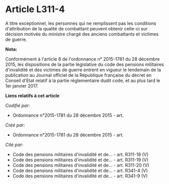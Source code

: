 # Article L311-4

A titre exceptionnel, les personnes qui ne remplissent pas les conditions d'attribution de la qualité de combattant peuvent
obtenir celle-ci sur décision motivée du ministre chargé des anciens combattants et victimes de guerre.

**Nota:**

Conformément à l'article 8 de l'ordonnance n° 2015-1781 du 28 décembre 2015, les dispositions de la partie législative du
code des pensions militaires d'invalidité et des victimes de guerre entrent en vigueur le lendemain de la publication au
Journal officiel de la République française du décret en Conseil d'Etat relatif à la partie réglementaire dudit code, et au
plus tard le 1er janvier 2017.

**Liens relatifs à cet article**

_Codifié par_:

  - Ordonnance n°2015-1781 du 28 décembre 2015 - art.

_Créé par_:

  - Ordonnance n°2015-1781 du 28 décembre 2015 - art.

_Cité par_:

  - Code des pensions militaires d'invalidité et de... - art. R311-18 (V)
  - Code des pensions militaires d'invalidité et de... - art. R311-19 (V)
  - Code des pensions militaires d'invalidité et de... - art. R311-20 (V)
  - Code des pensions militaires d'invalidité et de... - art. R341-4 (V)
  - Code des pensions militaires d'invalidité et de... - art. R341-9 (V)
